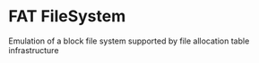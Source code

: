 # FAT FileSystem
Emulation of a block file system supported by file allocation table infrastructure
